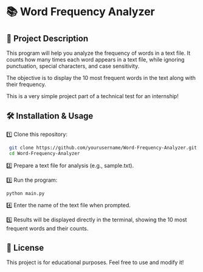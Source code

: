 # 📚 Word Frequency Analyzer

## 📝 Project Description

This program will help you analyze the frequency of words in a text file. It counts how many times each word appears in a text file, while ignoring punctuation, special characters, and case sensitivity. 

The objective is to display the 10 most frequent words in the text along with their frequency.

This is a very simple project part of a technical test for an internship!

## 🛠️ Installation & Usage
1️⃣ Clone this repository:
```bash
 git clone https://github.com/yourusername/Word-Frequency-Analyzer.git
 cd Word-Frequency-Analyzer
```

2️⃣ Prepare a text file for analysis (e.g., sample.txt).

3️⃣ Run the program:
```bash 
python main.py
 ```

4️⃣ Enter the name of the text file when prompted.

5️⃣ Results will be displayed directly in the terminal, showing the 10 most frequent words and their counts.

## 📜 License
This project is for educational purposes. Feel free to use and modify it!
